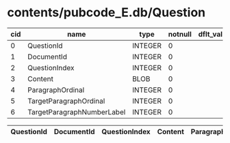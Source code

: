 # contents/pubcode_E.db/Question

|cid|name|type|notnull|dflt_value|pk|
| - | -- | -- | ----- | -------- | - |
|0|QuestionId|INTEGER|0||1|
|1|DocumentId|INTEGER|0||0|
|2|QuestionIndex|INTEGER|0||0|
|3|Content|BLOB|0||0|
|4|ParagraphOrdinal|INTEGER|0||0|
|5|TargetParagraphOrdinal|INTEGER|0||0|
|6|TargetParagraphNumberLabel|INTEGER|0||0|

| QuestionId | DocumentId | QuestionIndex | Content | ParagraphOrdinal | TargetParagraphOrdinal | TargetParagraphNumberLabel |
| - | - | - | - | - | - | - |
